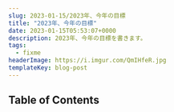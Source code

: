 ```yaml
---
slug: 2023-01-15/2023年、今年の目標
title: "2023年、今年の目標"
date: 2023-01-15T05:53:07+0000
description: 2023年、今年の目標を書きます。
tags:
  - fixme
headerImage: https://i.imgur.com/QmIHfeR.jpg
templateKey: blog-post
---
```


## Table of Contents

```toc

```
